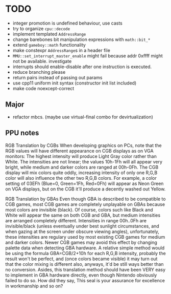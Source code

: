 # TODO

- integer promotion is undefined behaviour, use casts
- try to organize `cpu::decode`
- implement templated `AddressRange`
- change barebones bit manipulation expressions with `math::bit_*`
- extend `gameboy::math` functionality
- make constexpr `AddressRange`s in a header file
- `MMU::set_interrupt_master_enable` might fail 
    because addr 0xffff might not be available. investigate
- interrupts should enable-disable after one instruction is executed.
- reduce branching please
- return pairs instead of passing out params
- use cpp11 uniform init syntax (constructor init list included)
- make code noexcept-correct

## Major
- refactor mbcs. (maybe use virtual-final combo for devirtualization)

## PPU notes

RGB Translation by CGBs
When developing graphics on PCs, note that the RGB values will have different appearance on CGB displays as on VGA monitors:
The highest intensity will produce Light Gray color rather than White. The intensities are not linear; the values 10h-1Fh will all appear very bright, while medium and darker colors are ranged at 00h-0Fh.
The CGB display will mix colors quite oddly, increasing intensity of only one R,G,B color will also influence the other two R,G,B colors.
For example, a color setting of 03EFh (Blue=0, Green=1Fh, Red=0Fh) will appear as Neon Green on VGA displays, but on the CGB it'll produce a decently washed out Yellow.

RGB Translation by GBAs
Even though GBA is described to be compatible to CGB games, most CGB games are completely unplayable on GBAs because most colors are invisible (black). Of course, colors such like Black and White will appear the same on both CGB and GBA, but medium intensities are arranged completely different.
Intensities in range 00h..0Fh are invisible/black (unless eventually under best sunlight circumstances, and when gazing at the screen under obscure viewing angles), unfortunately, these intensities are regulary used by most existing CGB games for medium and darker colors.
Newer CGB games may avoid this effect by changing palette data when detecting GBA hardware. A relative simple method would be using the formula GBA=CGB/2+10h for each R,G,B intensity, probably the result won't be perfect, and (once colors became visible) it may turn out that the color mixing is different also, anyways, it'd be still ways better than no conversion.
Asides, this translation method should have been VERY easy to implement in GBA hardware directly, even though Nintendo obviously failed to do so. How did they say, This seal is your assurance for excellence in workmanship and so on?


